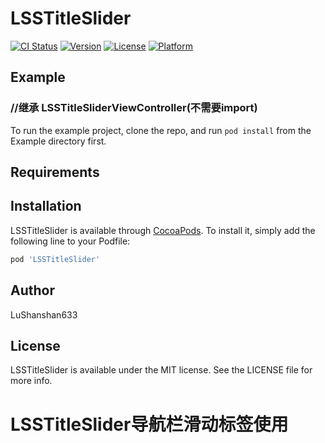
# LSSTitleSlider

[![CI Status](https://img.shields.io/travis/LuShanshan633/LSSTitleSlider.svg?style=flat)](https://travis-ci.org/LuShanshan633/LSSTitleSlider)
[![Version](https://img.shields.io/cocoapods/v/LSSWarToAmr.svg?style=flat)](https://cocoapods.org/pods/LSSTitleSlider)
[![License](https://img.shields.io/cocoapods/l/LSSWarToAmr.svg?style=flat)](https://cocoapods.org/pods/LSSTitleSlider)
[![Platform](https://img.shields.io/cocoapods/p/LSSWarToAmr.svg?style=flat)](https://cocoapods.org/pods/LSSTitleSlider)

## Example
### //继承 LSSTitleSliderViewController(不需要import)

To run the example project, clone the repo, and run `pod install` from the Example directory first.

## Requirements

## Installation

LSSTitleSlider is available through [CocoaPods](https://cocoapods.org). To install
it, simply add the following line to your Podfile:

```ruby
pod 'LSSTitleSlider'
```

## Author

LuShanshan633

## License

LSSTitleSlider is available under the MIT license. See the LICENSE file for more info.

# LSSTitleSlider导航栏滑动标签使用
